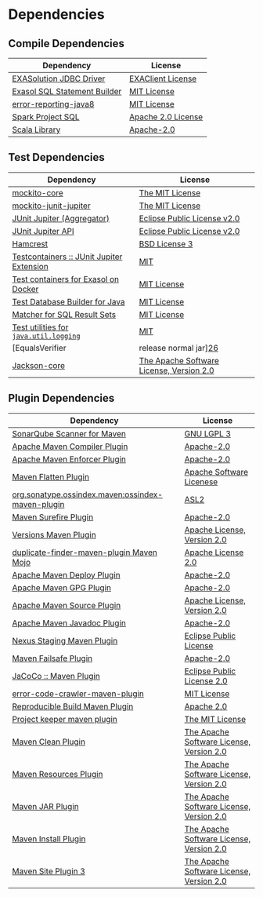 <!-- @formatter:off -->
# Dependencies

## Compile Dependencies

| Dependency                        | License                 |
| --------------------------------- | ----------------------- |
| [EXASolution JDBC Driver][0]      | [EXAClient License][1]  |
| [Exasol SQL Statement Builder][2] | [MIT License][3]        |
| [error-reporting-java8][4]        | [MIT License][5]        |
| [Spark Project SQL][6]            | [Apache 2.0 License][7] |
| [Scala Library][8]                | [Apache-2.0][9]         |

## Test Dependencies

| Dependency                                      | License                                        |
| ----------------------------------------------- | ---------------------------------------------- |
| [mockito-core][10]                              | [The MIT License][11]                          |
| [mockito-junit-jupiter][10]                     | [The MIT License][11]                          |
| [JUnit Jupiter (Aggregator)][12]                | [Eclipse Public License v2.0][13]              |
| [JUnit Jupiter API][12]                         | [Eclipse Public License v2.0][13]              |
| [Hamcrest][14]                                  | [BSD License 3][15]                            |
| [Testcontainers :: JUnit Jupiter Extension][16] | [MIT][17]                                      |
| [Test containers for Exasol on Docker][18]      | [MIT License][19]                              |
| [Test Database Builder for Java][20]            | [MIT License][21]                              |
| [Matcher for SQL Result Sets][22]               | [MIT License][23]                              |
| [Test utilities for `java.util.logging`][24]    | [MIT][25]                                      |
| [EqualsVerifier | release normal jar][26]       | [Apache License, Version 2.0][27]              |
| [Jackson-core][28]                              | [The Apache Software License, Version 2.0][27] |

## Plugin Dependencies

| Dependency                                              | License                                        |
| ------------------------------------------------------- | ---------------------------------------------- |
| [SonarQube Scanner for Maven][29]                       | [GNU LGPL 3][30]                               |
| [Apache Maven Compiler Plugin][31]                      | [Apache-2.0][27]                               |
| [Apache Maven Enforcer Plugin][32]                      | [Apache-2.0][27]                               |
| [Maven Flatten Plugin][33]                              | [Apache Software Licenese][27]                 |
| [org.sonatype.ossindex.maven:ossindex-maven-plugin][34] | [ASL2][35]                                     |
| [Maven Surefire Plugin][36]                             | [Apache-2.0][27]                               |
| [Versions Maven Plugin][37]                             | [Apache License, Version 2.0][27]              |
| [duplicate-finder-maven-plugin Maven Mojo][38]          | [Apache License 2.0][7]                        |
| [Apache Maven Deploy Plugin][39]                        | [Apache-2.0][27]                               |
| [Apache Maven GPG Plugin][40]                           | [Apache-2.0][27]                               |
| [Apache Maven Source Plugin][41]                        | [Apache License, Version 2.0][27]              |
| [Apache Maven Javadoc Plugin][42]                       | [Apache-2.0][27]                               |
| [Nexus Staging Maven Plugin][43]                        | [Eclipse Public License][44]                   |
| [Maven Failsafe Plugin][45]                             | [Apache-2.0][27]                               |
| [JaCoCo :: Maven Plugin][46]                            | [Eclipse Public License 2.0][47]               |
| [error-code-crawler-maven-plugin][48]                   | [MIT License][49]                              |
| [Reproducible Build Maven Plugin][50]                   | [Apache 2.0][35]                               |
| [Project keeper maven plugin][51]                       | [The MIT License][52]                          |
| [Maven Clean Plugin][53]                                | [The Apache Software License, Version 2.0][35] |
| [Maven Resources Plugin][54]                            | [The Apache Software License, Version 2.0][35] |
| [Maven JAR Plugin][55]                                  | [The Apache Software License, Version 2.0][35] |
| [Maven Install Plugin][56]                              | [The Apache Software License, Version 2.0][35] |
| [Maven Site Plugin 3][57]                               | [The Apache Software License, Version 2.0][35] |

[0]: http://www.exasol.com
[1]: https://repo1.maven.org/maven2/com/exasol/exasol-jdbc/7.1.20/exasol-jdbc-7.1.20-license.txt
[2]: https://github.com/exasol/sql-statement-builder/
[3]: https://github.com/exasol/sql-statement-builder/blob/main/LICENSE
[4]: https://github.com/exasol/error-reporting-java/
[5]: https://github.com/exasol/error-reporting-java/blob/main/LICENSE
[6]: https://spark.apache.org/
[7]: http://www.apache.org/licenses/LICENSE-2.0.html
[8]: https://www.scala-lang.org/
[9]: https://www.apache.org/licenses/LICENSE-2.0
[10]: https://github.com/mockito/mockito
[11]: https://github.com/mockito/mockito/blob/main/LICENSE
[12]: https://junit.org/junit5/
[13]: https://www.eclipse.org/legal/epl-v20.html
[14]: http://hamcrest.org/JavaHamcrest/
[15]: http://opensource.org/licenses/BSD-3-Clause
[16]: https://testcontainers.org
[17]: http://opensource.org/licenses/MIT
[18]: https://github.com/exasol/exasol-testcontainers/
[19]: https://github.com/exasol/exasol-testcontainers/blob/main/LICENSE
[20]: https://github.com/exasol/test-db-builder-java/
[21]: https://github.com/exasol/test-db-builder-java/blob/main/LICENSE
[22]: https://github.com/exasol/hamcrest-resultset-matcher/
[23]: https://github.com/exasol/hamcrest-resultset-matcher/blob/main/LICENSE
[24]: https://github.com/exasol/java-util-logging-testing/
[25]: https://opensource.org/licenses/MIT
[26]: https://www.jqno.nl/equalsverifier
[27]: https://www.apache.org/licenses/LICENSE-2.0.txt
[28]: https://github.com/FasterXML/jackson-core
[29]: http://sonarsource.github.io/sonar-scanner-maven/
[30]: http://www.gnu.org/licenses/lgpl.txt
[31]: https://maven.apache.org/plugins/maven-compiler-plugin/
[32]: https://maven.apache.org/enforcer/maven-enforcer-plugin/
[33]: https://www.mojohaus.org/flatten-maven-plugin/
[34]: https://sonatype.github.io/ossindex-maven/maven-plugin/
[35]: http://www.apache.org/licenses/LICENSE-2.0.txt
[36]: https://maven.apache.org/surefire/maven-surefire-plugin/
[37]: https://www.mojohaus.org/versions/versions-maven-plugin/
[38]: https://basepom.github.io/duplicate-finder-maven-plugin
[39]: https://maven.apache.org/plugins/maven-deploy-plugin/
[40]: https://maven.apache.org/plugins/maven-gpg-plugin/
[41]: https://maven.apache.org/plugins/maven-source-plugin/
[42]: https://maven.apache.org/plugins/maven-javadoc-plugin/
[43]: http://www.sonatype.com/public-parent/nexus-maven-plugins/nexus-staging/nexus-staging-maven-plugin/
[44]: http://www.eclipse.org/legal/epl-v10.html
[45]: https://maven.apache.org/surefire/maven-failsafe-plugin/
[46]: https://www.jacoco.org/jacoco/trunk/doc/maven.html
[47]: https://www.eclipse.org/legal/epl-2.0/
[48]: https://github.com/exasol/error-code-crawler-maven-plugin/
[49]: https://github.com/exasol/error-code-crawler-maven-plugin/blob/main/LICENSE
[50]: http://zlika.github.io/reproducible-build-maven-plugin
[51]: https://github.com/exasol/project-keeper/
[52]: https://github.com/exasol/project-keeper/blob/main/LICENSE
[53]: http://maven.apache.org/plugins/maven-clean-plugin/
[54]: http://maven.apache.org/plugins/maven-resources-plugin/
[55]: http://maven.apache.org/plugins/maven-jar-plugin/
[56]: http://maven.apache.org/plugins/maven-install-plugin/
[57]: http://maven.apache.org/plugins/maven-site-plugin/
